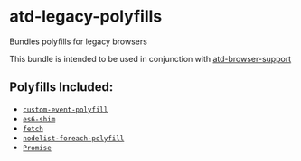 # atd-legacy-polyfills
Bundles polyfills for legacy browsers

This bundle is intended to be used in conjunction with [atd-browser-support](https://www.npmjs.com/package/atd-browser-support)

## Polyfills Included:

- [`custom-event-polyfill`](https://www.npmjs.com/package/custom-event-polyfill)
- [`es6-shim`](https://www.npmjs.com/package/es6-shim)
- [`fetch`](https://github.com/github/fetch)
- [`nodelist-foreach-polyfill`](https://www.npmjs.com/package/nodelist-foreach-polyfill)
- [`Promise`](https://github.com/lahmatiy/es6-promise-polyfill)